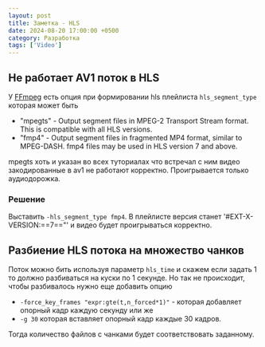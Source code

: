 ```yaml
---
layout: post
title: Заметка - HLS
date: 2024-08-20 17:00:00 +0500
category: Разработка
tags: ['Video']
---
```


## Не работает AV1 поток в HLS

У [FFmpeg](https://ffmpeg.org/ffmpeg-codecs) есть опция при формировании hls плейлиста `hls_segment_type` которая может быть
- "mpegts" - Output segment files in MPEG-2 Transport Stream format. This is compatible with all HLS versions.
- "fmp4" - Output segment files in fragmented MP4 format, similar to MPEG-DASH. fmp4 files may be used in HLS version 7 and above.

mpegts хоть и указан во всех туториалах что встречал с ним видео закодированные в av1 не работают корректно. Проигрывается только аудиодорожка.

### Решение
Выставить `-hls_segment_type fmp4`.
В плейлисте версия станет '#EXT-X-VERSION:==7=="' и видео будет проигрываться корректно.

## Разбиение HLS потока на множество чанков
Поток можно бить используя параметр `hls_time` и скажем если задать 1 то должно разбиваться на куски по 1 секунде. Но так не происходит, чтобы разбивалось нужно еще добавить опцию
- `-force_key_frames "expr:gte(t,n_forced*1)"` - которая добавляет опорный кадр каждую секунду или же 
- `-g 30` которая вставляет опорный кадр каждые 30 кадров.

Тогда количество файлов с чанками будет соответствовать заданному.